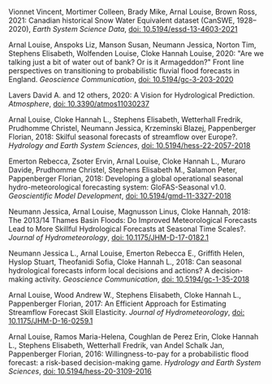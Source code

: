 
Vionnet Vincent, Mortimer Colleen, Brady Mike, Arnal Louise, Brown Ross, 2021: Canadian historical Snow Water Equivalent dataset (CanSWE, 1928–2020), _Earth System Science Data_, [doi: 10.5194/essd-13-4603-2021](https://doi.org/10.5194/essd-13-4603-2021)

Arnal Louise, Anspoks Liz, Manson Susan, Neumann Jessica, Norton Tim, Stephens Elisabeth, Wolfenden Louise, Cloke Hannah Louise, 2020: "Are we talking just a bit of water out of bank? Or is it Armageddon?" Front line perspectives on transitioning to probabilistic fluvial flood forecasts in England. _Geoscience Communication_, [doi: 10.5194/gc-3-203-2020](https://doi.org/10.5194/gc-3-203-2020)

Lavers David A. and 12 others, 2020: A Vision for Hydrological Prediction. _Atmosphere_, [doi: 10.3390/atmos11030237](http://doi.org/10.3390/atmos11030237)

Arnal Louise, Cloke Hannah L., Stephens Elisabeth, Wetterhall Fredrik, Prudhomme Christel, Neumann Jessica, Krzeminski Blazej, Pappenberger Florian, 2018: Skilful seasonal forecasts of streamflow over Europe?. _Hydrology and Earth System Sciences_, [doi: 10.5194/hess-22-2057-2018](http://doi.org/10.5194/hess-22-2057-2018)

Emerton Rebecca, Zsoter Ervin, Arnal Louise, Cloke Hannah L., Muraro Davide, Prudhomme Christel, Stephens Elisabeth M., Salamon Peter, Pappenberger Florian, 2018: Developing a global operational seasonal hydro-meteorological forecasting system: GloFAS-Seasonal v1.0. _Geoscientific Model Development_, [doi: 10.5194/gmd-11-3327-2018](http://doi.org/10.5194/gmd-11-3327-2018)

Neumann Jessica, Arnal Louise, Magnusson Linus, Cloke Hannah, 2018: The 2013/14 Thames Basin Floods: Do Improved Meteorological Forecasts Lead to More Skillful Hydrological Forecasts at Seasonal Time Scales?. _Journal of Hydrometeorology_, [doi: 10.1175/JHM-D-17-0182.1](http://doi.org/10.1175/JHM-D-17-0182.1)

Neumann Jessica L., Arnal Louise, Emerton Rebecca E., Griffith Helen, Hyslop Stuart, Theofanidi Sofia, Cloke Hannah L., 2018: Can seasonal hydrological forecasts inform local decisions and actions? A decision-making activity. _Geoscience Communication_, [doi: 10.5194/gc-1-35-2018](http://doi.org/10.5194/gc-1-35-2018)

Arnal Louise, Wood Andrew W., Stephens Elisabeth, Cloke Hannah L., Pappenberger Florian, 2017: An Efficient Approach for Estimating Streamflow Forecast Skill Elasticity. _Journal of Hydrometeorology_, [doi: 10.1175/JHM-D-16-0259.1](http://doi.org/10.1175/JHM-D-16-0259.1)

Arnal Louise, Ramos Maria-Helena, Coughlan de Perez Erin, Cloke Hannah L., Stephens Elisabeth, Wetterhall Fredrik, van Andel Schalk Jan, Pappenberger Florian, 2016: Willingness-to-pay for a probabilistic flood forecast: a risk-based decision-making game. _Hydrology and Earth System Sciences_, [doi: 10.5194/hess-20-3109-2016](http://doi.org/10.5194/hess-20-3109-2016)

